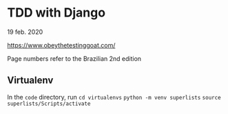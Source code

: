# TDD with Django

19 feb. 2020

https://www.obeythetestinggoat.com/

Page numbers refer to the Brazilian 2nd edition

## Virtualenv

In the `code` directory, run `cd virtualenvs`
`python -m venv superlists`
`source superlists/Scripts/activate`
